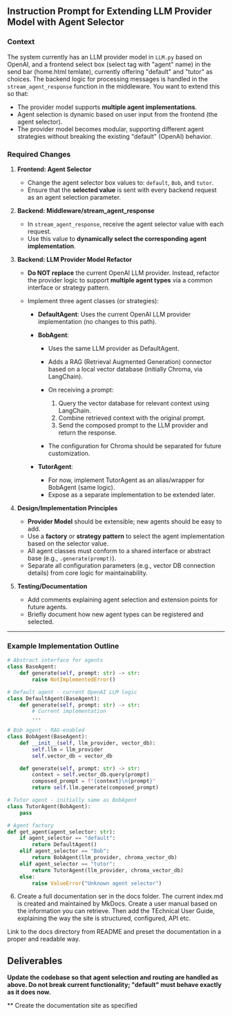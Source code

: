 ## Instruction Prompt for Extending LLM Provider Model with Agent Selector

### Context

The system currently has an LLM provider model in `LLM.py` based on OpenAI, and a frontend select box (select tag with "agent" name) in the send bar (home.html temlate), currently offering "default" and "tutor" as choices. The backend logic for processing messages is handled in the `stream_agent_response` function in the middleware. You want to extend this so that:

* The provider model supports **multiple agent implementations**.
* Agent selection is dynamic based on user input from the frontend (the agent selector).
* The provider model becomes modular, supporting different agent strategies without breaking the existing "default" (OpenAI) behavior.

### Required Changes

1. **Frontend: Agent Selector**

   * Change the agent selector box values to: `default`, `Bob`, and `tutor`.
   * Ensure that the **selected value** is sent with every backend request as an agent selection parameter.

2. **Backend: Middleware/stream_agent_response**

   * In `stream_agent_response`, receive the agent selector value with each request.
   * Use this value to **dynamically select the corresponding agent implementation**.

3. **Backend: LLM Provider Model Refactor**

   * **Do NOT replace** the current OpenAI LLM provider. Instead, refactor the provider logic to support **multiple agent types** via a common interface or strategy pattern.
   * Implement three agent classes (or strategies):

     * **DefaultAgent**: Uses the current OpenAI LLM provider implementation (no changes to this path).
     * **BobAgent**:

       * Uses the same LLM provider as DefaultAgent.
       * Adds a RAG (Retrieval Augmented Generation) connector based on a local vector database (initially Chroma, via LangChain).
       * On receiving a prompt:

         1. Query the vector database for relevant context using LangChain.
         2. Combine retrieved context with the original prompt.
         3. Send the composed prompt to the LLM provider and return the response.
       * The configuration for Chroma should be separated for future customization.
     * **TutorAgent**:

       * For now, implement TutorAgent as an alias/wrapper for BobAgent (same logic).
       * Expose as a separate implementation to be extended later.

4. **Design/Implementation Principles**

   * **Provider Model** should be extensible; new agents should be easy to add.
   * Use a **factory** or **strategy pattern** to select the agent implementation based on the selector value.
   * All agent classes must conform to a shared interface or abstract base (e.g., `.generate(prompt)`).
   * Separate all configuration parameters (e.g., vector DB connection details) from core logic for maintainability.

5. **Testing/Documentation**

   * Add comments explaining agent selection and extension points for future agents.
   * Briefly document how new agent types can be registered and selected.

---

### Example Implementation Outline


```python
# Abstract interface for agents
class BaseAgent:
    def generate(self, prompt: str) -> str:
        raise NotImplementedError()

# Default agent - current OpenAI LLM logic
class DefaultAgent(BaseAgent):
    def generate(self, prompt: str) -> str:
        # Current implementation
        ...

# Bob agent - RAG-enabled
class BobAgent(BaseAgent):
    def __init__(self, llm_provider, vector_db):
        self.llm = llm_provider
        self.vector_db = vector_db

    def generate(self, prompt: str) -> str:
        context = self.vector_db.query(prompt)
        composed_prompt = f"{context}\n{prompt}"
        return self.llm.generate(composed_prompt)

# Tutor agent - initially same as BobAgent
class TutorAgent(BobAgent):
    pass

# Agent factory
def get_agent(agent_selector: str):
    if agent_selector == "default":
        return DefaultAgent()
    elif agent_selector == "Bob":
        return BobAgent(llm_provider, chroma_vector_db)
    elif agent_selector == "tutor":
        return TutorAgent(llm_provider, chroma_vector_db)
    else:
        raise ValueError("Unknown agent selector")
```

6. Create a full documentation ser in the docs folder. The current index.md is created and maintained by MkDocs. Create a user manual based on the information you can retrieve. Then add
the TEchnical User Guide, explaining the way the site is structured, configured, API etc. 

Link to the docs directory from README and preset the documentation in a proper and readable way. 

## Deliverables

**Update the codebase so that agent selection and routing are handled as above. Do not break current functionality; "default" must behave exactly as it does now.**

** Create the documentation site as specified





